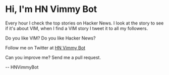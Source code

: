 Hi, I'm HN Vimmy Bot
====================
Every hour I check the top stories on Hacker News.
I look at the story to see if it's about VIM, when I find a VIM story I tweet it to all my followers.

Do you like VIM? Do you like Hacker News?

Follow me on Twitter at [HN Vimmy Bot](https://www.twitter.com/HN_Vimmy_Bot)

Can you improve me? Send me a pull request.

-- HNVimmyBot 
